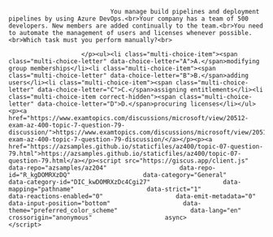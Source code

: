 <p class="card-text">
							
								You manage build pipelines and deployment pipelines by using Azure DevOps.<br>Your company has a team of 500 developers. New members are added continually to the team.<br>You need to automate the management of users and licenses whenever possible.<br>Which task must you perform manually?<br>
							
						</p><ul><li class="multi-choice-item"><span class="multi-choice-letter" data-choice-letter="A">A.</span>modifying group memberships</li><li class="multi-choice-item"><span class="multi-choice-letter" data-choice-letter="B">B.</span>adding users</li><li class="multi-choice-item"><span class="multi-choice-letter" data-choice-letter="C">C.</span>assigning entitlements</li><li class="multi-choice-item correct-hidden"><span class="multi-choice-letter" data-choice-letter="D">D.</span>procuring licenses</li></ul><p><a href="https://www.examtopics.com/discussions/microsoft/view/20512-exam-az-400-topic-7-question-79-discussion/">https://www.examtopics.com/discussions/microsoft/view/20512-exam-az-400-topic-7-question-79-discussion/</a></p><p><a href="https://azsamples.github.io/staticfiles/az400/topic-07-question-79.html">https://azsamples.github.io/staticfiles/az400/topic-07-question-79.html</a></p><script src="https://giscus.app/client.js"                    data-repo="azsamples/az204"                    data-repo-id="R_kgDOMRXzDQ"                    data-category="General"                    data-category-id="DIC_kwDOMRXzDc4Cgi27"                    data-mapping="pathname"                    data-strict="1"                    data-reactions-enabled="0"                    data-emit-metadata="0"                    data-input-position="bottom"                    data-theme="preferred_color_scheme"                    data-lang="en"                    crossorigin="anonymous"                    async>                    </script>